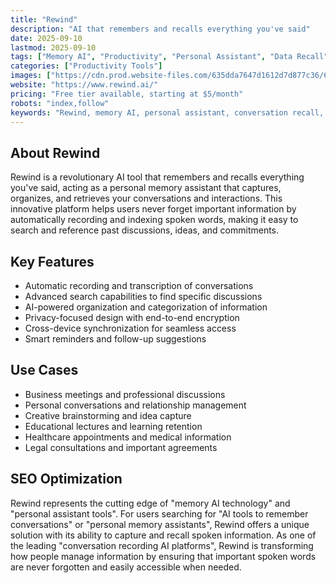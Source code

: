 ```yaml
---
title: "Rewind"
description: "AI that remembers and recalls everything you've said"
date: 2025-09-10
lastmod: 2025-09-10
tags: ["Memory AI", "Productivity", "Personal Assistant", "Data Recall"]
categories: ["Productivity Tools"]
images: ["https://cdn.prod.website-files.com/635dda7647d1612d7d877c36/64b9a8b87d7ee6f947910e82_rewind-icon.svg"]
website: "https://www.rewind.ai/"
pricing: "Free tier available, starting at $5/month"
robots: "index,follow"
keywords: "Rewind, memory AI, personal assistant, conversation recall, productivity tool"
---
```


## About Rewind

Rewind is a revolutionary AI tool that remembers and recalls everything you've said, acting as a personal memory assistant that captures, organizes, and retrieves your conversations and interactions. This innovative platform helps users never forget important information by automatically recording and indexing spoken words, making it easy to search and reference past discussions, ideas, and commitments.

## Key Features

- Automatic recording and transcription of conversations
- Advanced search capabilities to find specific discussions
- AI-powered organization and categorization of information
- Privacy-focused design with end-to-end encryption
- Cross-device synchronization for seamless access
- Smart reminders and follow-up suggestions

## Use Cases

- Business meetings and professional discussions
- Personal conversations and relationship management
- Creative brainstorming and idea capture
- Educational lectures and learning retention
- Healthcare appointments and medical information
- Legal consultations and important agreements

## SEO Optimization

Rewind represents the cutting edge of "memory AI technology" and "personal assistant tools". For users searching for "AI tools to remember conversations" or "personal memory assistants", Rewind offers a unique solution with its ability to capture and recall spoken information. As one of the leading "conversation recording AI platforms", Rewind is transforming how people manage information by ensuring that important spoken words are never forgotten and easily accessible when needed.